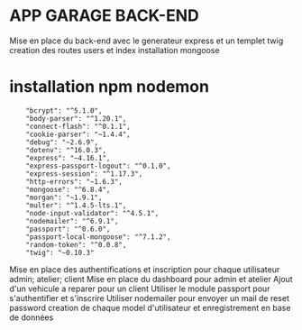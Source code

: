 # APP GARAGE BACK-END
Mise en place du back-end avec le generateur express et un templet twig
creation des routes users et index
installation mongoose
# installation npm nodemon
        "bcrypt": "^5.1.0",
        "body-parser": "^1.20.1",
        "connect-flash": "^0.1.1",
        "cookie-parser": "~1.4.4",
        "debug": "~2.6.9",
        "dotenv": "^16.0.3",
        "express": "~4.16.1",
        "express-passport-logout": "^0.1.0",
        "express-session": "^1.17.3",
        "http-errors": "~1.6.3",
        "mongoose": "^6.8.4",
        "morgan": "~1.9.1",
        "multer": "^1.4.5-lts.1",
        "node-input-validator": "^4.5.1",
        "nodemailer": "^6.9.1",
        "passport": "^0.6.0",
        "passport-local-mongoose": "^7.1.2",
        "random-token": "^0.0.8",
        "twig": "~0.10.3"
Mise en place des authentifications et inscription pour chaque utilisateur
admin; atelier; client
Mise en place du dashboard pour admin et atelier
Ajout d'un vehicule a reparer pour un client
Utiliser le module passport pour s'authentifier et s'inscrire
Utiliser nodemailer pour envoyer un mail de reset password
creation de chaque model d'utilisateur et enregistrement en base de données


